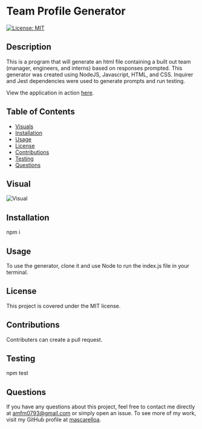 
  # Team Profile Generator

[![License: MIT](https://img.shields.io/badge/License-MIT-yellow.svg)](https://opensource.org/licenses/MIT)

  ## Description 
  This is a program that will generate an html file containing a built out team (manager, engineers, and interns) based on responses prompted. This generator was created using NodeJS, Javascript, HTML, and CSS. Inquirer and Jest dependencies were used to generate prompts and run testing.

  View the application in action [here](https://drive.google.com/file/d/1zxnJv8dDH-OzwaJUb4oYYxz7MoqgiU38/view).

  ## Table of Contents
  * [Visuals](#Visual)
  * [Installation](#Installation)
  * [Usage](#Usage)
  * [License](#License)
  * [Contributions](#Contributions)
  * [Testing](#Testing)
  * [Questions](#Questions)

  ## Visual
  ![Visual](./assets/visual1)

  ## Installation
  npm i

  ## Usage
  To use the generator, clone it and use Node to run the index.js file in your terminal. 

  ## License
  This project is covered under the MIT license. 

  ## Contributions
  Contributers can create a pull request. 

  ## Testing
  npm test

  ## Questions
  If you have any questions about this project, feel free to contact me directly at amfm0793@gmail.com or simply open an issue. To see more of my work, visit my GitHub profile at [mascarelloa](https://github.com/mascarelloa/).
